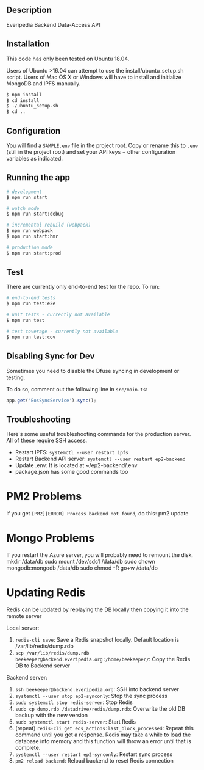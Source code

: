## Description

Everipedia Backend Data-Access API

## Installation

This code has only been tested on Ubuntu 18.04.

Users of Ubuntu >16.04 can attempt to use the install/ubuntu_setup.sh script. Users of Mac OS X or Windows will have to install and initialize MongoDB and IPFS manually.

```bash
$ npm install
$ cd install
$ ./ubuntu_setup.sh
$ cd ..
```

## Configuration

You will find a `SAMPLE.env` file in the project root. Copy or rename this to `.env` (still in the project root) and set your API keys + other configuration variables as indicated.

## Running the app

```bash
# development
$ npm run start

# watch mode
$ npm run start:debug

# incremental rebuild (webpack)
$ npm run webpack
$ npm run start:hmr

# production mode
$ npm run start:prod
```

## Test

There are currently only end-to-end test for the repo. To run:

```bash
# end-to-end tests
$ npm run test:e2e

# unit tests - currently not available
$ npm run test

# test coverage - currently not available
$ npm run test:cov
```

## Disabling Sync for Dev

Sometimes you need to disable the Dfuse syncing in development or testing. 

To do so, comment out the following line in `src/main.ts`:

```js
app.get('EosSyncService').sync();
```

## Troubleshooting

Here's some useful troubleshooting commands for the production server. 
All of these require SSH access. 

* Restart IPFS: `systemctl --user restart ipfs`
* Restart Backend API server: `systemctl --user restart ep2-backend`
* Update .env: It is located at ~/ep2-backend/.env
* package.json has some good commands too

# PM2 Problems
If you get `[PM2][ERROR] Process backend not found`, do this:
pm2 update

# Mongo Problems
If you restart the Azure server, you will probably need to remount the disk.
mkdir /data/db
sudo mount /dev/sdc1 /data/db
sudo chown mongodb:mongodb /data/db
sudo chmod -R go+w /data/db

# Updating Redis
Redis can be updated by replaying the DB locally then copying it into the remote server

Local server:

1. `redis-cli save`: Save a Redis snapshot locally. Default location is /var/lib/redis/dump.rdb
2. `scp /var/lib/redis/dump.rdb beekeeper@backend.everipedia.org:/home/beekeeper/`: Copy the Redis DB to Backend server

Backend server:

1. `ssh beekeeper@backend.everipedia.org`: SSH into backend server
2. `systemctl --user stop ep2-synconly`: Stop the sync process
3. `sudo systemctl stop redis-server`: Stop Redis
4. `sudo cp dump.rdb /datadrive/redis/dump.rdb`: Overwrite the old DB backup with the new version
5. `sudo systemctl start redis-server`: Start Redis
6. (repeat) `redis-cli get eos_actions:last_block_processed`: Repeat this command until you get a response. Redis may take a while to load the database into memory and this function will throw an error until that is complete.
7. `systemctl --user restart ep2-synconly`: Restart sync process
8. `pm2 reload backend`: Reload backend to reset Redis connection
